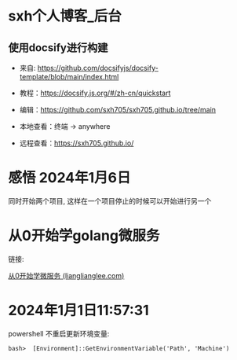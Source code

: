 # sxh个人博客_后台

## 使用docsify进行构建

* 来自: https://github.com/docsifyjs/docsify-template/blob/main/index.html

* 教程：https://docsify.js.org/#/zh-cn/quickstart

* 编辑：https://github.com/sxh705/sxh705.github.io/tree/main

* 本地查看：终端 -> anywhere

* 远程查看：https://sxh705.github.io/

# 感悟 2024年1月6日

同时开始两个项目, 
这样在一个项目停止的时候可以开始进行另一个

# 从0开始学golang微服务
<!-- 一般情况下编辑使用typora更好 -->
链接: 

[从0开始学微服务 (lianglianglee.com)](https://learn.lianglianglee.com/极客时间/从0开始学微服务.md)

# 2024年1月1日11:57:31

powershell 不重启更新环境变量: 

`bash>  [Environment]::GetEnvironmentVariable('Path', 'Machine')`


